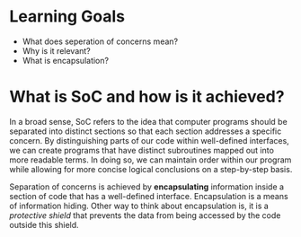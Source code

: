 # Learning Goals
- What does seperation of concerns mean?
- Why is it relevant?
- What is encapsulation?

# What is SoC and how is it achieved? 
In a broad sense, SoC refers to the idea that computer programs should be separated into distinct sections so that each section addresses a specific concern. By distinguishing parts of our code within well-defined interfaces, we can create programs that have distinct subroutines mapped out into more readable terms. In doing so, we can maintain order within our program while allowing for more concise logical conclusions on a step-by-step basis.

Separation of concerns is achieved by **encapsulating** information inside a section of code that has a well-defined interface. Encapsulation is a means of information hiding. Other way to think about encapsulation is, it is a *protective shield* that prevents the data from being accessed by the code outside this shield.
